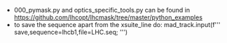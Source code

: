 - 000_pymask.py and optics_specific_tools.py can be found in https://github.com/lhcopt/lhcmask/tree/master/python_examples
- to save the sequence apart from the xsuite_line do:
    mad_track.input(f'''
    save,sequence=lhcb1,file=LHC.seq;
    ''')

